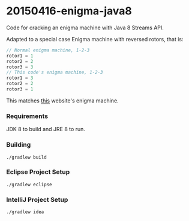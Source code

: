 # 20150416-enigma-java8

Code for cracking an enigma machine with Java 8 Streams API.

Adapted to a special case Enigma machine with reversed rotors, that is:
```java
// Normal enigma machine, 1-2-3
rotor1 = 1
rotor2 = 2
rotor3 = 3
// This code's enigma machine, 1-2-3
rotor1 = 3
rotor2 = 2
rotor3 = 1
```

This matches [this](http://startpad.googlecode.com/hg/labs/js/enigma/enigma-sim.html) website's enigma machine.

### Requirements

JDK 8 to build and JRE 8 to run.

### Building

`./gradlew build`
### Eclipse Project Setup

`./gradlew eclipse`
### IntelliJ Project Setup

`./gradlew idea`
